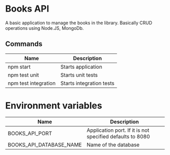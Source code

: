 # Books API

 A basic application to manage the books in the library. Basically CRUD operations using Node.JS, MongoDb.

## Commands

| Name | Description |
--- | --- |
| npm start | Starts application |
| npm test unit | Starts unit tests |
| npm test integration | Starts integration tests |

# Environment variables

| Name | Description |
--- | --- |
| BOOKS_API_PORT | Application port. If it is not specified defaults to 8080 |
| BOOKS_API_DATABASE_NAME | Name of the database |